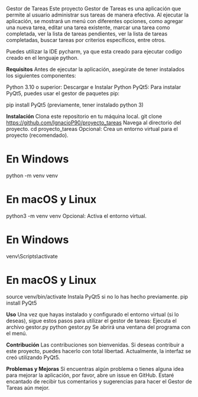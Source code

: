 Gestor de Tareas
Este proyecto Gestor de Tareas es una aplicación que permite al usuario administrar sus tareas de
manera efectiva. Al ejecutar la aplicación, se mostrará un menú con diferentes opciones, como agregar
una nueva tarea, editar una tarea existente, marcar una tarea como completada, ver la lista de tareas 
pendientes, ver la lista de tareas completadas, buscar tareas por criterios específicos, entre otros.

Puedes utilizar la IDE pycharm, ya que esta creado para ejecutar codigo creado en el lenguaje python.

**Requisitos**
Antes de ejecutar la aplicación, asegúrate de tener instalados los siguientes componentes:

Python 3.10 o superior: Descargar e Instalar Python
PyQt5: Para instalar PyQt5, puedes usar el gestor de paquetes pip:

pip install PyQt5 (previamente, tener instalado python 3) 

**Instalación**
Clona este repositorio en tu máquina local.
git clone https://github.com/IgnacioP90/proyecto_tareas
Navega al directorio del proyecto.
cd proyecto_tareas
Opcional: Crea un entorno virtual para el proyecto (recomendado).

# En Windows
python -m venv venv

# En macOS y Linux
python3 -m venv venv
Opcional: Activa el entorno virtual.

# En Windows
venv\Scripts\activate

# En macOS y Linux
source venv/bin/activate
Instala PyQt5 si no lo has hecho previamente.
pip install PyQt5

**Uso**
Una vez que hayas instalado y configurado el entorno virtual (si lo deseas), sigue estos pasos 
para utilizar el gestor de tareas:
Ejecuta el archivo gestor.py
python gestor.py
Se abrirá una ventana del programa con el menú.

**Contribución**
Las contribuciones son bienvenidas. Si deseas contribuir a este proyecto, puedes hacerlo con 
total libertad. Actualmente, la interfaz se creó utilizando PyQt5.

**Problemas y Mejoras**
Si encuentras algún problema o tienes alguna idea para mejorar la aplicación, por favor, abre 
un issue en GitHub. Estaré encantado de recibir tus comentarios y sugerencias para hacer el 
Gestor de Tareas aún mejor.



